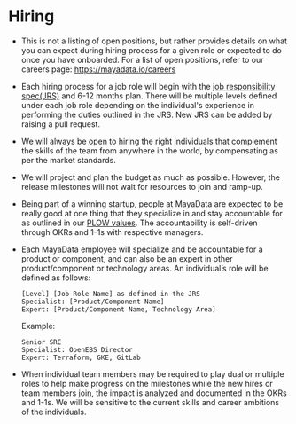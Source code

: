 # Hiring

- This is not a listing of open positions, but rather provides details on what you can expect during hiring process for a given role or expected to do once you have onboarded. For a list of open positions, refer to our careers page: https://mayadata.io/careers

- Each hiring process for a job role will begin with the [job responsibility spec(JRS)](https://github.com/mayadata-io/culture/tree/master/job-roles) and 6-12 months plan. There will be multiple levels defined under each job role depending on the individual's experience in performing the duties outlined in the JRS. New JRS can be added by raising a pull request.

- We will always be open to hiring the right individuals that complement the skills of the team from anywhere in the world, by compensating as per the market standards.

- We will project and plan the budget as much as possible. However, the release milestones will not wait for resources to join and ramp-up.

- Being part of a winning startup, people at MayaData are expected to be really good at one thing that they specialize in and stay accountable for as outlined in our [PLOW values](https://github.com/mayadata-io/culture/blob/master/plow.md). The accountability is self-driven through OKRs and 1-1s with respective managers.

- Each MayaData employee will specialize and be accountable for a product or component, and can also be an expert in other product/component or technology areas. An individual’s role will be defined as follows:

  ```
  [Level] [Job Role Name] as defined in the JRS
  Specialist: [Product/Component Name]
  Expert: [Product/Component Name, Technology Area]
  ```

  Example:
    ```
    Senior SRE
    Specialist: OpenEBS Director
    Expert: Terraform, GKE, GitLab
    ```
- When individual team members may be required to play dual or multiple roles to help make progress on the milestones while the new hires or team members join, the impact is analyzed and documented in the OKRs and 1-1s. We will be sensitive to the current skills and career ambitions of the individuals.
